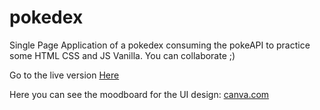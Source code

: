 # pokedex
Single Page Application of a pokedex consuming the pokeAPI to practice some HTML CSS and JS Vanilla. You can collaborate ;)

Go to the live version [Here](https://johannpereze.github.io/pokedex/)

Here you can see the moodboard for the UI design: [canva.com](https://www.canva.com/design/DAEhTBvHpdI/-PknEQq8Wz03gpmuu4VT_w/view?utm_content=DAEhTBvHpdI&utm_campaign=designshare&utm_medium=link&utm_source=sharebutton)
